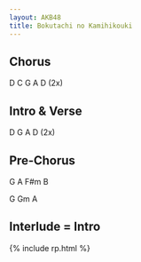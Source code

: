 ```yaml
---
layout: AKB48
title: Bokutachi no Kamihikouki
---
```

## Chorus 
D C G A D (2x) 

## Intro & Verse 
D G A D (2x) 

## Pre-Chorus 
G A F#m B 

G Gm A 

## Interlude = Intro 

{% include rp.html %}
